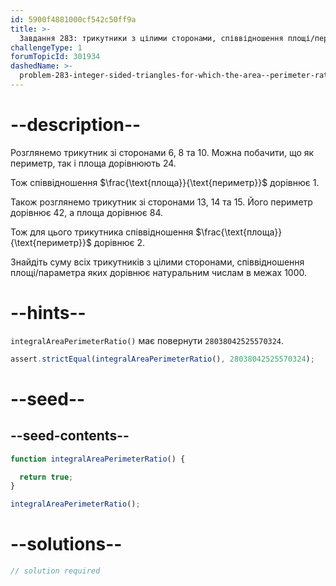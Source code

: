 ```yaml
---
id: 5900f4881000cf542c50ff9a
title: >-
  Завдання 283: трикутники з цілими сторонами, співвідношення площі/периметра яких є цілим числом
challengeType: 1
forumTopicId: 301934
dashedName: >-
  problem-283-integer-sided-triangles-for-which-the-area--perimeter-ratio-is-integral
---
```


# --description--

Розглянемо трикутник зі сторонами 6, 8 та 10. Можна побачити, що як периметр, так і площа дорівнюють 24.

Тож співвідношення $\frac{\text{площа}}{\text{периметр}}$ дорівнює 1.

Також розглянемо трикутник зі сторонами 13, 14 та 15. Його периметр дорівнює 42, а площа дорівнює 84.

Тож для цього трикутника співвідношення $\frac{\text{площа}}{\text{периметр}}$ дорівнює 2.

Знайдіть суму всіх трикутників з цілими сторонами, співвідношення площі/параметра яких дорівнює натуральним числам в межах 1000.

# --hints--

`integralAreaPerimeterRatio()` має повернути `28038042525570324`.

```js
assert.strictEqual(integralAreaPerimeterRatio(), 28038042525570324);
```

# --seed--

## --seed-contents--

```js
function integralAreaPerimeterRatio() {

  return true;
}

integralAreaPerimeterRatio();
```

# --solutions--

```js
// solution required
```
